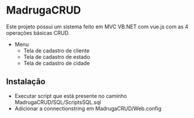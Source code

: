 # MadrugaCRUD

Este projeto possui um sistema feito em MVC VB.NET com vue.js com as 4 operações básicas CRUD.

+ Menu
    + Tela de cadastro de cliente
    + Tela de cadastro de estado
    + Tela de cadastro de cidade

## Instalação

+ Executar script que está presente no caminho MadrugaCRUD/SQL/ScriptsSQL.sql
+ Adicionar a connectionstring em MadrugaCRUD/Web.config
